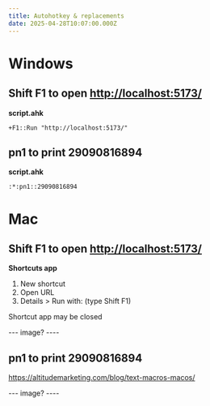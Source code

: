 ```yaml
---
title: Autohotkey & replacements
date: 2025-04-28T10:07:00.000Z
---
```

# Windows

## Shift F1 to open <http://localhost:5173/>

**script.ahk**

```
+F1::Run "http://localhost:5173/"
```

## pn1 to print 29090816894

**script.ahk**

```
:*:pn1::29090816894 
```

# Mac

## Shift F1 to open <http://localhost:5173/>

**Shortcuts app**

1. New shortcut
2. Open URL
3. Details > Run with: (type Shift F1)

Shortcut app may be closed

--- image? ----

## pn1 to print 29090816894

<https://altitudemarketing.com/blog/text-macros-macos/>

--- image? ----




